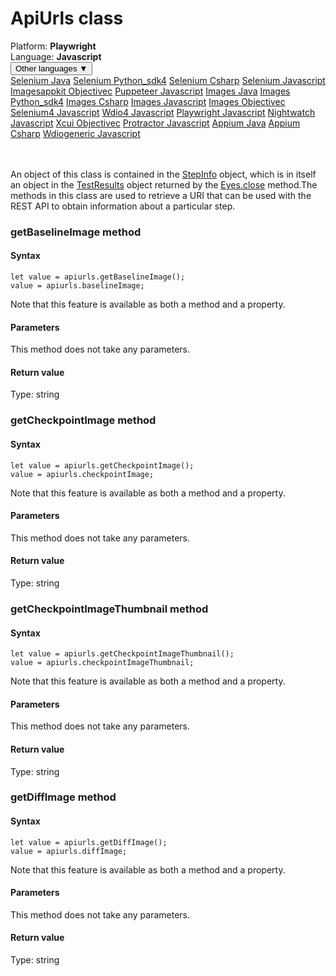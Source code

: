 # ApiUrls class
<div class='platform-bar-container-div'><div class='platform-bar-div'>Platform:  <b> Playwright</b>
</div><div class='platform-bar-div'>Language: <b>Javascript</b></div><div class='dropdown-button-container-div'><button class='sdk-language-dropdown-button'>Other languages ▼</button><div class='dropdown-content'>
<a href='../../selenium/java/apiurls'>Selenium Java</a>
<a href='../../selenium/python_sdk4/apiurls'>Selenium Python_sdk4</a>
<a href='../../selenium/csharp/apiurls'>Selenium Csharp</a>
<a href='../../selenium/javascript/apiurls'>Selenium Javascript</a>
<a href='../../imagesappkit/objectivec/apiurls'>Imagesappkit Objectivec</a>
<a href='../../puppeteer/javascript/apiurls'>Puppeteer Javascript</a>
<a href='../../images/java/apiurls'>Images Java</a>
<a href='../../images/python_sdk4/apiurls'>Images Python_sdk4</a>
<a href='../../images/csharp/apiurls'>Images Csharp</a>
<a href='../../images/javascript/apiurls'>Images Javascript</a>
<a href='../../images/objectivec/apiurls'>Images Objectivec</a>
<a href='../../selenium4/javascript/apiurls'>Selenium4 Javascript</a>
<a href='../../wdio4/javascript/apiurls'>Wdio4 Javascript</a>
<a href='../../playwright/javascript/apiurls'>Playwright Javascript</a>
<a href='../../nightwatch/javascript/apiurls'>Nightwatch Javascript</a>
<a href='../../xcui/objectivec/apiurls'>Xcui Objectivec</a>
<a href='../../protractor/javascript/apiurls'>Protractor Javascript</a>
<a href='../../appium/java/apiurls'>Appium Java</a>
<a href='../../appium/csharp/apiurls'>Appium Csharp</a>
<a href='../../wdiogeneric/javascript/apiurls'>Wdiogeneric Javascript</a>
</div></div><br /><br /></div>




An object of this class is contained in the [StepInfo](./stepinfo) object, which is in itself an object in the [TestResults](./testresults) object returned by the [Eyes.close](#close-method) method.The methods in this class are used to retrieve a URI that can be used with the REST API to obtain information about a particular step.


### getBaselineImage method
#### Syntax


    let value = apiurls.getBaselineImage();
    value = apiurls.baselineImage;
    

Note that this feature is available as both a method and a property.

#### Parameters

This method does not take any parameters.

#### Return value

Type:  string

### getCheckpointImage method
#### Syntax


    let value = apiurls.getCheckpointImage();
    value = apiurls.checkpointImage;
    

Note that this feature is available as both a method and a property.

#### Parameters

This method does not take any parameters.

#### Return value

Type:  string

### getCheckpointImageThumbnail method
#### Syntax


    let value = apiurls.getCheckpointImageThumbnail();
    value = apiurls.checkpointImageThumbnail;
    

Note that this feature is available as both a method and a property.

#### Parameters

This method does not take any parameters.

#### Return value

Type:  string

### getDiffImage method
#### Syntax


    let value = apiurls.getDiffImage();
    value = apiurls.diffImage;
    

Note that this feature is available as both a method and a property.

#### Parameters

This method does not take any parameters.

#### Return value

Type:  string
